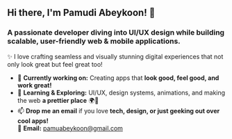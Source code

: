 ## Hi there, I'm Pamudi Abeykoon! 👋
### A passionate developer diving into UI/UX design while building scalable, user-friendly web & mobile applications.
✨ I love crafting seamless and visually stunning digital experiences that not only look great but feel great too!

- 🔭 **Currently working on:** Creating apps that **look good, feel good, and work great!**  
- 🌱 **Learning & Exploring:** UI/UX, design systems, animations, and making the web **a prettier place** 🌍🎨  
- 📫 **Drop me an email** if you love **tech, design, or just geeking out over cool apps!**  
  📩 **Email:** [pamuabeykoon@gmail.com](mailto:pamudiabeykoon4@gmail.com)  

<!--
**PamudiAbeykoon/PamudiAbeykoon** is a ✨ _special_ ✨ repository because its `README.md` (this file) appears on your GitHub profile.

Here are some ideas to get you started:

- 🔭 I’m currently working on ...
- 🌱 I’m currently learning ...
- 👯 I’m looking to collaborate on ...
- 🤔 I’m looking for help with ...
- 💬 Ask me about ...
- 📫 How to reach me: ...
- 😄 Pronouns: ...
- ⚡ Fun fact: ...
-->
